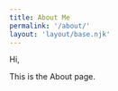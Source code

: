```yaml
---
title: About Me
permalink: '/about/'
layout: 'layout/base.njk'
---
```


Hi,

This is the About page.
